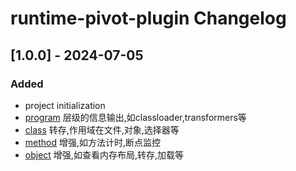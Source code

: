 <!-- Keep a Changelog guide -> https://keepachangelog.com -->

# runtime-pivot-plugin Changelog

## [1.0.0] - 2024-07-05
### Added
- project initialization
- [program](runtime-pivot-plugin%2Fsrc%2Fmain%2Fjava%2Fcom%2Fruntime%2Fpivot%2Fplugin%2Factions%2Fprogram) 层级的信息输出,如classloader,transformers等
- [class](runtime-pivot-plugin%2Fsrc%2Fmain%2Fjava%2Fcom%2Fruntime%2Fpivot%2Fplugin%2Factions%2Fstruct) 转存,作用域在文件,对象,选择器等
- [method](runtime-pivot-plugin%2Fsrc%2Fmain%2Fjava%2Fcom%2Fruntime%2Fpivot%2Fplugin%2Factions%2Fmethod) 增强,如方法计时,断点监控
- [object](runtime-pivot-plugin%2Fsrc%2Fmain%2Fjava%2Fcom%2Fruntime%2Fpivot%2Fplugin%2Factions%2Fobject) 增强,如查看内存布局,转存,加载等

